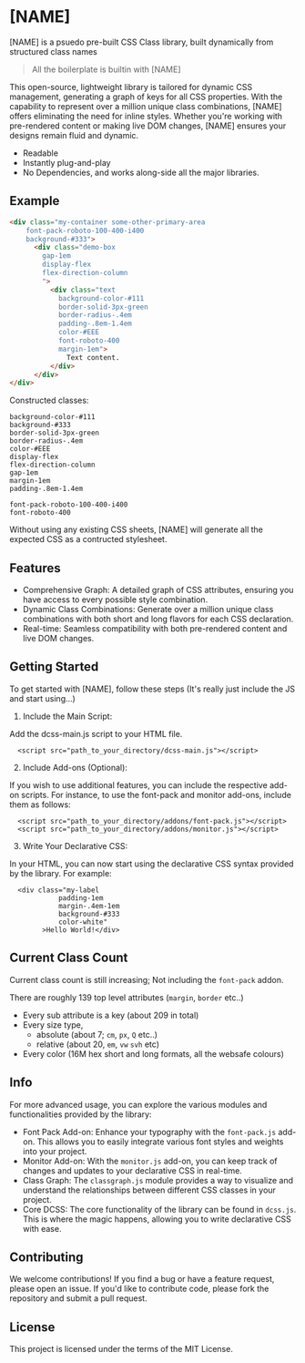 # [NAME]

[NAME] is a psuedo pre-built CSS Class library, built dynamically from structured class names

> All the boilerplate is builtin with [NAME]

This open-source, lightweight library is tailored for dynamic CSS management, generating a graph of keys for all CSS properties. With the capability to represent over a million unique class combinations, [NAME] offers eliminating the need for inline styles. Whether you're working with pre-rendered content or making live DOM changes, [NAME] ensures your designs remain fluid and dynamic.

+ Readable
+ Instantly plug-and-play
+ No Dependencies, and works along-side all the major libraries.

## Example

```html
<div class="my-container some-other-primary-area
    font-pack-roboto-100-400-i400
    background-#333">
      <div class="demo-box
        gap-1em
        display-flex
        flex-direction-column
        ">
          <div class="text
            background-color-#111
            border-solid-3px-green
            border-radius-.4em
            padding-.8em-1.4em
            color-#EEE
            font-roboto-400
            margin-1em">
              Text content.
          </div>
      </div>
</div>
```

Constructed classes:

    background-color-#111
    background-#333
    border-solid-3px-green
    border-radius-.4em
    color-#EEE
    display-flex
    flex-direction-column
    gap-1em
    margin-1em
    padding-.8em-1.4em

    font-pack-roboto-100-400-i400
    font-roboto-400


Without using any existing CSS sheets, [NAME] will generate all the expected CSS as a contructed stylesheet.


## Features

+ Comprehensive Graph: A detailed graph of CSS attributes, ensuring you have access to every possible style combination.
+ Dynamic Class Combinations: Generate over a million unique class combinations with both short and long flavors for each CSS declaration.
+ Real-time: Seamless compatibility with both pre-rendered content and live DOM changes.


## Getting Started

To get started with [NAME], follow these steps (It's really just include the JS and start using...)


1. Include the Main Script:

  Add the dcss-main.js script to your HTML file.

      <script src="path_to_your_directory/dcss-main.js"></script>

2. Include Add-ons (Optional):

  If you wish to use additional features, you can include the respective add-on scripts. For instance, to use the font-pack and monitor add-ons, include them as follows:

      <script src="path_to_your_directory/addons/font-pack.js"></script>
      <script src="path_to_your_directory/addons/monitor.js"></script>

3. Write Your Declarative CSS:

  In your HTML, you can now start using the declarative CSS syntax provided by the library. For example:

      <div class="my-label
                padding-1em
                margin-.4em-1em
                background-#333
                color-white"
            >Hello World!</div>


## Current Class Count

Current class count is still increasing; Not including the `font-pack` addon.

There are roughly 139 top level attributes (`margin`, `border` etc..)

+ Every sub attribute is a key (about 209 in total)
+ Every size type,
  + absolute (about 7; `cm`, `px`, `Q` etc..)
  + relative (about 20, `em`, `vw` `svh` etc)
+ Every color (16M hex short and long formats, all the websafe colours)


## Info

For more advanced usage, you can explore the various modules and functionalities provided by the library:

+ Font Pack Add-on: Enhance your typography with the `font-pack.js` add-on. This allows you to easily integrate various font styles and weights into your project.
+ Monitor Add-on: With the `monitor.js` add-on, you can keep track of changes and updates to your declarative CSS in real-time.
+ Class Graph: The `classgraph.js` module provides a way to visualize and understand the relationships between different CSS classes in your project.
+ Core DCSS: The core functionality of the library can be found in `dcss.js`. This is where the magic happens, allowing you to write declarative CSS with ease.


## Contributing

We welcome contributions! If you find a bug or have a feature request, please open an issue. If you'd like to contribute code, please fork the repository and submit a pull request.

## License

This project is licensed under the terms of the MIT License.

